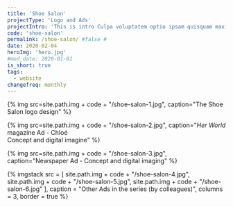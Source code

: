 ```yaml
---
title: 'Shoe Salon'
projectType: 'Logo and Ads'
projectIntro: 'This is intro Culpa voluptatem optio ipsam quisquam maxime nihil nisi reprehenderit nam labore quo animi, autem adipisci explicabo fugit exercitationem deserunt nobis minima magni tempora eum est aliquid. Reiciendis accusamus nam voluptatum dicta tenetur'
code: 'shoe-salon'
permalink: /shoe-salon/ #false #
date: 2020-02-04
heroImg: 'hero.jpg'
#mod_date: 2020-01-01
is_short: true
tags: 
  - website
changefreq: monthly
---
```


{% img src=site.path.img + code + "/shoe-salon-1.jpg", caption="The Shoe Salon logo design" %}

{% img src=site.path.img + code + "/shoe-salon-2.jpg", caption="<i>Her World</i> magazine Ad - Chloé<br>Concept and digital imagine" %}

{% img src=site.path.img + code + "/shoe-salon-3.jpg", caption="Newspaper Ad - Concept and digital imaging" %}

{% imgstack src = [
            site.path.img + code + "/shoe-salon-4.jpg", 
            site.path.img + code + "/shoe-salon-5.jpg", 
            site.path.img + code + "/shoe-salon-6.jpg"
          ],
          caption = "Other Ads in the series (by colleagues)",
          columns = 3,
          border = true
%}